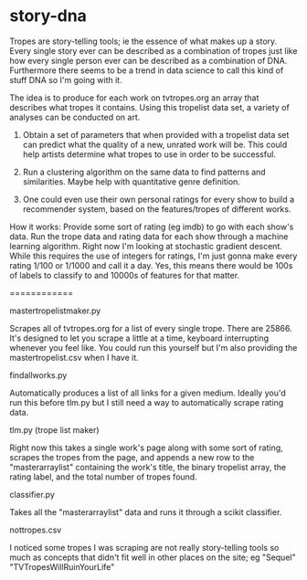 story-dna
============

Tropes are story-telling tools; ie the essence of what makes up a story. Every single story ever can be described as a combination of tropes just like how every single person ever can be described as a combination of DNA. Furthermore there seems to be a trend in data science to call this kind of stuff DNA so I'm going with it.

The idea is to produce for each work on tvtropes.org an array that describes what tropes it contains. Using this tropelist data set, a variety of analyses can be conducted on art.

1) Obtain a set of parameters that when provided with a tropelist data set can predict what the quality of a new, unrated work will be. This could help artists determine what tropes to use in order to be successful. 

2) Run a clustering algorithm on the same data to find patterns and similarities. Maybe help with quantitative genre definition.

3) One could even use their own personal ratings for every show to build a recommender system, based on the features/tropes of different works.

How it works: Provide some sort of rating (eg imdb) to go with each show's data. Run the trope data and rating data for each show through a machine learning algorithm. Right now I'm looking at stochastic gradient descent. While this requires the use of integers for ratings, I'm just gonna make every rating 1/100 or 1/1000 and call it a day. Yes, this means there would be 100s of labels to classify to and 10000s of features for that matter. 

============

mastertropelistmaker.py

Scrapes all of tvtropes.org for a list of every single trope. There are 25866. It's designed to let you scrape a little at a time, keyboard interrupting whenever you feel like. You could run this yourself but I'm also providing the mastertropelist.csv when I have it.

findallworks.py

Automatically produces a list of all links for a given medium. Ideally you'd run this before tlm.py but I still need a way to automatically scrape rating data.

tlm.py (trope list maker)

Right now this takes a single work's page along with some sort of rating, scrapes the tropes from the page, and appends a new row to the "masterarraylist" containing the work's title, the binary tropelist array, the rating label, and the total number of tropes found.

classifier.py

Takes all the "masterarraylist" data and runs it through a scikit classifier.

nottropes.csv

I noticed some tropes I was scraping are not really story-telling tools so much as concepts that didn't fit well in other places on the site; eg "Sequel" "TVTropesWillRuinYourLife"


